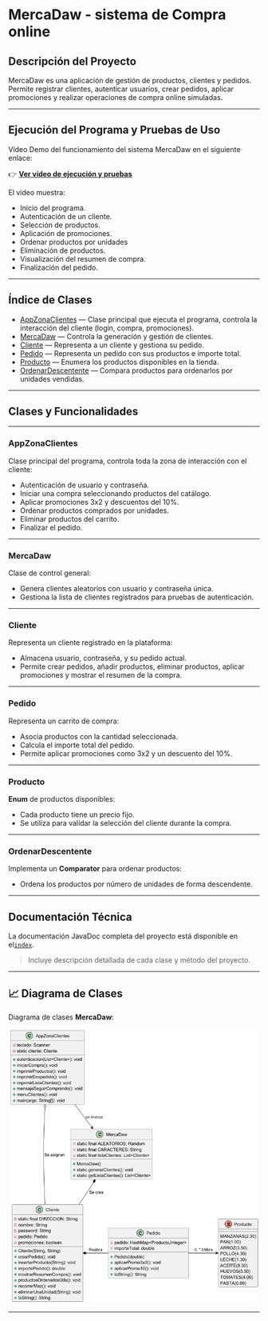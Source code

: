 # MercaDaw - sistema de Compra online

## Descripción del Proyecto
MercaDaw es una aplicación de gestión de productos, clientes y pedidos.  
Permite registrar clientes, autenticar usuarios, crear pedidos, aplicar promociones y realizar operaciones de compra online simuladas.

---

## Ejecución del Programa y Pruebas de Uso

Vídeo Demo del funcionamiento del sistema MercaDaw en el siguiente enlace:

👉 [**Ver vídeo de ejecución y pruebas**](https://www.youtube.com/watch?v=)

El vídeo muestra:
- Inicio del programa.
- Autenticación de un cliente.
- Selección de productos.
- Aplicación de promociones.
- Ordenar productos por unidades
- Eliminación de productos.
- Visualización del resumen de compra.
- Finalización del pedido.

---

## Índice de Clases

- [AppZonaClientes](#appzonaclientes) — Clase principal que ejecuta el programa, controla la interacción del cliente (login, compra, promociones).
- [MercaDaw](#mercadaw) — Controla la generación y gestión de clientes.
- [Cliente](#cliente) — Representa a un cliente y gestiona su pedido.
- [Pedido](#pedido) — Representa un pedido con sus productos e importe total.
- [Producto](#producto) — Enumera los productos disponibles en la tienda.
- [OrdenarDescentente](#ordenardescentente) — Compara productos para ordenarlos por unidades vendidas.

---

## Clases y Funcionalidades

---

### AppZonaClientes
Clase principal del programa, controla toda la zona de interacción con el cliente:
- Autenticación de usuario y contraseña.
- Iniciar una compra seleccionando productos del catálogo.
- Aplicar promociones 3x2 y descuentos del 10%.
- Ordenar productos comprados por unidades.
- Eliminar productos del carrito.
- Finalizar el pedido.

---

### MercaDaw
Clase de control general:
- Genera clientes aleatorios con usuario y contraseña única.
- Gestiona la lista de clientes registrados para pruebas de autenticación.

---

### Cliente
Representa un cliente registrado en la plataforma:
- Almacena usuario, contraseña, y su pedido actual.
- Permite crear pedidos, añadir productos, eliminar productos, aplicar promociones y mostrar el resumen de la compra.

---

### Pedido
Representa un carrito de compra:
- Asocia productos con la cantidad seleccionada.
- Calcula el importe total del pedido.
- Permite aplicar promociones como 3x2 y un descuento del 10%.

---

### Producto
**Enum** de productos disponibles:
- Cada producto tiene un precio fijo.
- Se utiliza para validar la selección del cliente durante la compra.

---

### OrdenarDescentente
Implementa un **Comparator** para ordenar productos:
- Ordena los productos por número de unidades de forma descendente.

---

## Documentación Técnica

La documentación JavaDoc completa del proyecto está disponible en el[`index`](./docs/index.html).

> Incluye descripción detallada de cada clase y método del proyecto.

---

## 📈 Diagrama de Clases

Diagrama de clases **MercaDaw**:

![Diagrama de Clases](./PlantUML/diagrama.png)

---